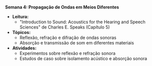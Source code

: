 
**Semana 4: Propagação de Ondas em Meios Diferentes**
- **Leitura:**
  - "Introduction to Sound: Acoustics for the Hearing and Speech Sciences" de Charles E. Speaks (Capítulo 5)
- **Tópicos:**
  - Reflexão, refração e difração de ondas sonoras
  - Absorção e transmissão de som em diferentes materiais
- **Atividades:**
  - Experimentos sobre reflexão e refração sonora
  - Estudos de caso sobre isolamento acústico e absorção sonora
